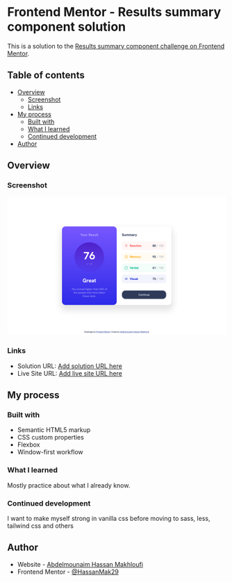 # Frontend Mentor - Results summary component solution

This is a solution to the [Results summary component challenge on Frontend Mentor](https://www.frontendmentor.io/challenges/results-summary-component-CE_K6s0maV).

## Table of contents

- [Overview](#overview)
  - [Screenshot](#screenshot)
  - [Links](#links)
- [My process](#my-process)
  - [Built with](#built-with)
  - [What I learned](#what-i-learned)
  - [Continued development](#continued-development)
- [Author](#author)

## Overview

### Screenshot

![](./screenshot.jpg)

### Links

- Solution URL: [Add solution URL here](https://github.com/HassanMak29/frontend-mentor-result-summary-component)
- Live Site URL: [Add live site URL here](https://frontend-mentor-result-summary-hassan.netlify.app/)

## My process

### Built with

- Semantic HTML5 markup
- CSS custom properties
- Flexbox
- Window-first workflow

### What I learned

Mostly practice about what I already know.

### Continued development

I want to make myself strong in vanilla css before moving to sass, less, tailwind css and others

## Author

- Website - [Abdelmounaim Hassan Makhloufi](https://portfolio-hassan.netlify.app/)
- Frontend Mentor - [@HassanMak29](https://www.frontendmentor.io/profile/HassanMak29)
